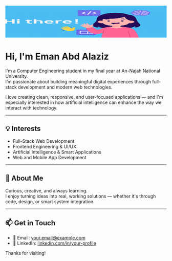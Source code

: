 <p align="center">
  <img src="hi.png" alt="Welcome Banner" width="100%" style="max-height: 100px;" />
</p>


# Hi, I'm Eman Abd Alaziz

I'm a Computer Engineering student in my final year at An-Najah National University.  
I’m passionate about building meaningful digital experiences through full-stack development and modern web technologies.

I love creating clean, responsive, and user-focused applications — and I'm especially interested in how artificial intelligence can enhance the way we interact with technology.

---

## 💡 Interests
- Full-Stack Web Development  
- Frontend Engineering & UI/UX  
- Artificial Intelligence & Smart Applications  
- Web and Mobile App Development

---

## 🧕 About Me
Curious, creative, and always learning.  
I enjoy turning ideas into real, working solutions — whether it's through code, design, or smart system integration.

---

## 📫 Get in Touch
- 📧 Email: [your.email@example.com](abdalazizeman9224@gmail.com)  
- 💼 LinkedIn: [linkedin.com/in/your-profile](www.linkedin.com/in/eman-abd-alaziz-1b6437373)  

Thanks for visiting!
